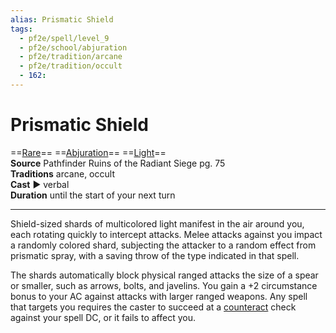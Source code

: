 ```yaml
---
alias: Prismatic Shield
tags:
  - pf2e/spell/level_9
  - pf2e/school/abjuration
  - pf2e/tradition/arcane
  - pf2e/tradition/occult
  - 162:
---
```


# Prismatic Shield

==[Rare](../../../Traits/Rare.md)== ==[Abjuration](../../../Traits/Abjuration.md)== ==[Light](1%20TTRPG/PF2e%20Wiki/Traits/Light)==  
__Source__ Pathfinder Ruins of the Radiant Siege pg. 75  
**Traditions** arcane, occult  
**Cast** ► verbal  
**Duration** until the start of your next turn

---

Shield-sized shards of multicolored light manifest in the air around you, each rotating quickly to intercept attacks. Melee attacks against you impact a randomly colored shard, subjecting the attacker to a random effect from prismatic spray, with a saving throw of the type indicated in that spell.

The shards automatically block physical ranged attacks the size of a spear or smaller, such as arrows, bolts, and javelins. You gain a +2 circumstance bonus to your AC against attacks with larger ranged weapons. Any spell that targets you requires the caster to succeed at a [counteract](../../../Rules/Counteracting.md) check against your spell DC, or it fails to affect you.
